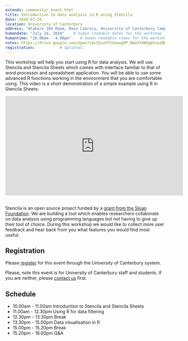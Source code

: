 ```yaml
---
extends: community/_event.html
title: Introduction to data analysis in R using Stencila
date: 2018-07-24
location: University of Canterbury    
address: "Otakaro 104 Room, Main Library, University of Canterbury Campus, Christchurch"      
humandate: "July 24, 2018"    # human-readable dates for the workshop (e.g., "Feb 17-18, 2020")
humantime: "10.00am - 4.00pm"    # human-readable times for the workshop (e.g., "9:00 am - 4:30 pm")
notes: https://drive.google.com/open?id=1UioFFStmaog9P_NdwVY4WIgbVzo1BWcQH68RGYPJTLM         # optional: URL for the workshop collaborative notes, e.g. an Etherpad or Google Docs document
registration:           # optional:
---
```


This workshop will help you start using R for data analysis. We will use  Stencila and Stencila Sheets which comes with interface familiar to that of word
processor and spreadsheet application. You will be able to use some advanced R functions working in the environment that you are comfortable using.
This video is a short demonstration of a simple example using R in Stencila Sheets:

<iframe width="560" height="315" src="https://www.youtube.com/embed/yeG9msYKSXg" frameborder="0" allow="autoplay; encrypted-media" allowfullscreen></iframe>

<br/>
<br/>

Stencila is an open source project funded by a [grant from the Sloan Foundation](http://stenci.la/blog/sloan-grant/). We are building a tool which enables researchers collaborate on data analysis using programming languages but not having to give up their tool of choice. During this workshop we would like to collect more user feedback and hear back from you what features you would find most useful.

## Registration

Please <a href="https://canterbury.libcal.com/event/4291250">register</a> for this event through the University of Canterbury system.

Please, note this event is for University of Canterbury staff and students. If you are neither, please
<a href="mailto:hello@stenci.la">contact us</a> first.   

## Schedule

* 10.00am - 11.00am Introduction to Stencila and Stencila Sheets
* 11.00am - 12.30pm Using R for data filtering
* 12.30pm - 13.30pm Break
* 13.30pm - 15.00pm Data visualisation in R
* 15.00pm - 15.20pm Break
* 15.20pm - 16.00pm Q&A
